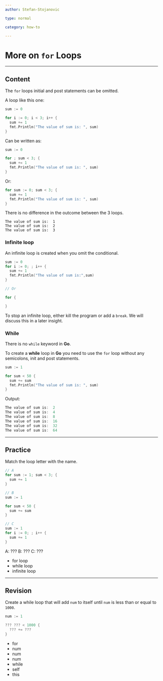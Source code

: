 ```yaml
---
author: Stefan-Stojanovic

type: normal

category: how-to

---
```


# More on `for` Loops

---
## Content

The `for` loops initial and post statements can be omitted. 

A loop like this one:

```go
sum := 0

for i := 0; i < 3; i++ {
  sum += 1
  fmt.Println("The value of sum is: ", sum)
}
```

Can be written as:

```go
sum := 0

for ; sum < 3; {
  sum += 1
  fmt.Println("The value of sum is: ", sum)
}
```

Or:

```go
for sum := 0; sum < 3; {
  sum += 1
  fmt.Println("The value of sum is: ", sum)
}
```

There is no difference in the outcome between the 3 loops.

```plain-text
The value of sum is:  1
The value of sum is:  2
The value of sum is:  3
```

### Infinite loop

An infinite loop is created when you omit the conditional.
```go
sum := 0
for i := 0; ; i++ {
  sum += 1
  fmt.Println("The value of sum is:",sum)
}

// Or

for {

}
```

To stop an infinite loop, either kill the program or add a `break`. We will discuss this in a later insight.

### While

There is no `while` keyword in **Go**. 

To create a **while** loop in **Go** you need to use the `for` loop without any semicolons, init and post statements.

```go
sum := 1

for sum < 50 {
  sum += sum
  fmt.Println("The value of sum is: ", sum)
}
```

Output:
```go
The value of sum is:  2
The value of sum is:  4
The value of sum is:  8
The value of sum is:  16
The value of sum is:  32
The value of sum is:  64
```

---
## Practice

Match the loop letter with the name.

```go
// A
for sum := 1; sum < 3; {
  sum += 1
}
```

```go
// B
sum := 1

for sum < 50 {
  sum += sum
}
```

```go
// C
sum := 1
for i := 0; ; i++ {
  sum += 1
}
```

A: ???
B: ???
C: ???

- for loop
- while loop
- infinite loop

---
## Revision

Create a while loop that will add `num` to itself until `num` is less than or equal to `1000`.

```go
num := 1

??? ??? < 1000 {
  ??? += ???
}
```

- for
- num
- num
- num
- while
- self
- this